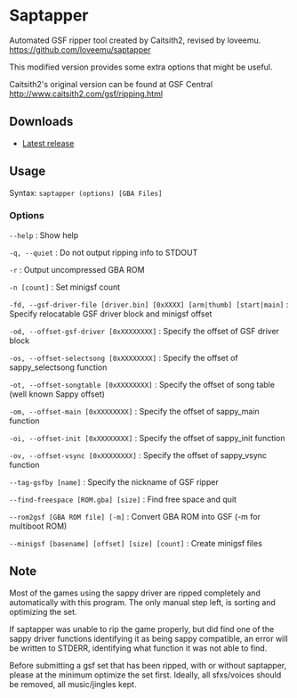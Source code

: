 Saptapper
=========

Automated GSF ripper tool created by Caitsith2, revised by loveemu.
<https://github.com/loveemu/saptapper>

This modified version provides some extra options that might be useful.

Caitsith2's original version can be found at GSF Central
<http://www.caitsith2.com/gsf/ripping.html>

Downloads
---------

- [Latest release](https://github.com/loveemu/saptapper/releases/latest)

Usage
-----

Syntax: `saptapper (options) [GBA Files]`

### Options

`--help`
  : Show help

`-q, --quiet`
  : Do not output ripping info to STDOUT

`-r`
  : Output uncompressed GBA ROM

`-n [count]`
  : Set minigsf count

`-fd, --gsf-driver-file [driver.bin] [0xXXXX] [arm|thumb] [start|main]`
  : Specify relocatable GSF driver block and minigsf offset

`-od, --offset-gsf-driver [0xXXXXXXXX]`
  : Specify the offset of GSF driver block

`-os, --offset-selectsong [0xXXXXXXXX]`
  : Specify the offset of sappy_selectsong function

`-ot, --offset-songtable [0xXXXXXXXX]`
  : Specify the offset of song table (well known Sappy offset)

`-om, --offset-main [0xXXXXXXXX]`
  : Specify the offset of sappy_main function

`-oi, --offset-init [0xXXXXXXXX]`
  : Specify the offset of sappy_init function

`-ov, --offset-vsync [0xXXXXXXXX]`
  : Specify the offset of sappy_vsync function

`--tag-gsfby [name]`
  : Specify the nickname of GSF ripper

`--find-freespace [ROM.gba] [size]`
  : Find free space and quit

`--rom2gsf [GBA ROM file] [-m]`
  : Convert GBA ROM into GSF (-m for multiboot ROM)

`--minigsf [basename] [offset] [size] [count]`
  : Create minigsf files

Note
----

Most of the games using the sappy driver are ripped completely and automatically with
this program. The only manual step left, is sorting and optimizing the set.

If saptapper was unable to rip the game properly, but did find one of the sappy driver
functions identifying it as being sappy compatible, an error will be written to STDERR,
identifying what function it was not able to find.

Before submitting a gsf set that has been ripped, with or without saptapper, please at the 
minimum optimize the set first.  Ideally, all sfxs/voices should be removed, all 
music/jingles kept.
